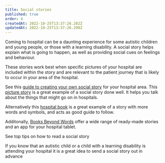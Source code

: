 ```yaml
---
title: Social stories
published: true
order: 4
createdAt: 2022-10-25T13:37:26.282Z
updatedAt: 2022-10-25T13:37:26.290Z
---
```

Coming to hospital can be a daunting experience for some autistic children and young people, or those with a learning disability. A social story helps explain what is going to happen, as well as providing social cues on feelings and behaviour. 

These stories work best when specific pictures of your hospital are included within the story and are relevant to the patient journey that is likely to occur in your area of the hospital.

See this [guide to creating your own social story](https://www.haringey.gov.uk/sites/haringeygovuk/files/what_are_social_stories.pdf) for your hospital area. This [picture story](https://doclibrary-rcht.cornwall.nhs.uk/DocumentsLibrary/RoyalCornwallHospitalsTrust/PatientInformation/SafeguardingServices/LearningDisabilitiesAndAutismAcuteLiaison/RCHT1799GoingToHospitalChildLD.pdf) is a great example of a social story done well. It helps you talk about the things that might go on in hospitals.

Alternatively this [hospital book](https://www.royalsurrey.nhs.uk/download.cfm?doc=docm93jijm4n17183.pdf&ver=43477) is a great example of a story with more words and symbols, and acts as good guide to follow.

Additonally, [Books Beyond Words](https://booksbeyondwords.co.uk/stories-for-health-social-care) offer a wide range of ready-made stories and an app for your hospital tablet.

<toolbox-programme-link :url="'https://portal.e-lfh.org.uk/Component/Details/743605'">See top tips on how to read a social story</toolbox-programme-link>

<toolbox-top-tip>If you know that an autistic child or a child with a learning disability is attending your hospital it is a great idea to send a social story out in advance</toolbox-top-tip>